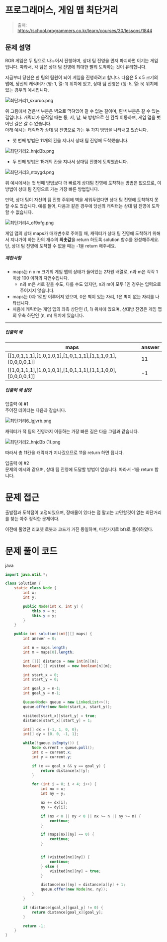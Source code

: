 # 프로그래머스, 게임 맵 최단거리

> 출처: https://school.programmers.co.kr/learn/courses/30/lessons/1844

## 문제 설명

ROR 게임은 두 팀으로 나누어서 진행하며, 상대 팀 진영을 먼저 파괴하면 이기는 게임입니다. 따라서, 각 팀은 상대 팀 진영에 최대한 빨리 도착하는 것이 유리합니다.

지금부터 당신은 한 팀의 팀원이 되어 게임을 진행하려고 합니다. 다음은 5 x 5 크기의 맵에, 당신의 캐릭터가 (행: 1, 열: 1) 위치에 있고, 상대 팀 진영은 (행: 5, 열: 5) 위치에 있는 경우의 예시입니다.

![최단거리1_sxuruo.png](https://grepp-programmers.s3.ap-northeast-2.amazonaws.com/files/production/dc3a1b49-13d3-4047-b6f8-6cc40b2702a7/%E1%84%8E%E1%85%AC%E1%84%83%E1%85%A1%E1%86%AB%E1%84%80%E1%85%A5%E1%84%85%E1%85%B51_sxuruo.png)

위 그림에서 검은색 부분은 벽으로 막혀있어 갈 수 없는 길이며, 흰색 부분은 갈 수 있는 길입니다. 캐릭터가 움직일 때는 동, 서, 남, 북 방향으로 한 칸씩 이동하며, 게임 맵을 벗어난 길은 갈 수 없습니다.  
아래 예시는 캐릭터가 상대 팀 진영으로 가는 두 가지 방법을 나타내고 있습니다.

-   첫 번째 방법은 11개의 칸을 지나서 상대 팀 진영에 도착했습니다.

![최단거리2_hnjd3b.png](https://grepp-programmers.s3.ap-northeast-2.amazonaws.com/files/production/9d909e5a-ca95-4088-9df9-d84cb804b2b0/%E1%84%8E%E1%85%AC%E1%84%83%E1%85%A1%E1%86%AB%E1%84%80%E1%85%A5%E1%84%85%E1%85%B52_hnjd3b.png)

-   두 번째 방법은 15개의 칸을 지나서 상대팀 진영에 도착했습니다.

![최단거리3_ntxygd.png](https://grepp-programmers.s3.ap-northeast-2.amazonaws.com/files/production/4b7cd629-a3c2-4e02-b748-a707211131de/%E1%84%8E%E1%85%AC%E1%84%83%E1%85%A1%E1%86%AB%E1%84%80%E1%85%A5%E1%84%85%E1%85%B53_ntxygd.png)

위 예시에서는 첫 번째 방법보다 더 빠르게 상대팀 진영에 도착하는 방법은 없으므로, 이 방법이 상대 팀 진영으로 가는 가장 빠른 방법입니다.

만약, 상대 팀이 자신의 팀 진영 주위에 벽을 세워두었다면 상대 팀 진영에 도착하지 못할 수도 있습니다. 예를 들어, 다음과 같은 경우에 당신의 캐릭터는 상대 팀 진영에 도착할 수 없습니다.

![최단거리4_of9xfg.png](https://grepp-programmers.s3.ap-northeast-2.amazonaws.com/files/production/d963b4bd-12e5-45da-9ca7-549e453d58a9/%E1%84%8E%E1%85%AC%E1%84%83%E1%85%A1%E1%86%AB%E1%84%80%E1%85%A5%E1%84%85%E1%85%B54_of9xfg.png)

게임 맵의 상태 maps가 매개변수로 주어질 때, 캐릭터가 상대 팀 진영에 도착하기 위해서 지나가야 하는 칸의 개수의 **최솟값**을 return 하도록 solution 함수를 완성해주세요. 단, 상대 팀 진영에 도착할 수 없을 때는 -1을 return 해주세요.

##### 제한사항

-   maps는 n x m 크기의 게임 맵의 상태가 들어있는 2차원 배열로, n과 m은 각각 1 이상 100 이하의 자연수입니다.
    -   n과 m은 서로 같을 수도, 다를 수도 있지만, n과 m이 모두 1인 경우는 입력으로 주어지지 않습니다.
-   maps는 0과 1로만 이루어져 있으며, 0은 벽이 있는 자리, 1은 벽이 없는 자리를 나타냅니다.
-   처음에 캐릭터는 게임 맵의 좌측 상단인 (1, 1) 위치에 있으며, 상대방 진영은 게임 맵의 우측 하단인 (n, m) 위치에 있습니다.

---

##### 입출력 예

| maps                                                                      | answer |
| ------------------------------------------------------------------------- | ------ |
| \[\[1,0,1,1,1\],\[1,0,1,0,1\],\[1,0,1,1,1\],\[1,1,1,0,1\],\[0,0,0,0,1\]\] | 11     |
| \[\[1,0,1,1,1\],\[1,0,1,0,1\],\[1,0,1,1,1\],\[1,1,1,0,0\],\[0,0,0,0,1\]\] | -1     |

##### 입출력 예 설명

입출력 예 #1  
주어진 데이터는 다음과 같습니다.

![최단거리6_lgjvrb.png](https://grepp-programmers.s3.ap-northeast-2.amazonaws.com/files/production/6db71f7f-58d3-4623-9fab-7cd99fa863a5/%E1%84%8E%E1%85%AC%E1%84%83%E1%85%A1%E1%86%AB%E1%84%80%E1%85%A5%E1%84%85%E1%85%B56_lgjvrb.png)

캐릭터가 적 팀의 진영까지 이동하는 가장 빠른 길은 다음 그림과 같습니다.

![최단거리2_hnjd3b (1).png](https://grepp-programmers.s3.ap-northeast-2.amazonaws.com/files/production/d223d017-b3e2-4772-9045-a565133d45ff/%E1%84%8E%E1%85%AC%E1%84%83%E1%85%A1%E1%86%AB%E1%84%80%E1%85%A5%E1%84%85%E1%85%B52_hnjd3b%20%281%29.png)

따라서 총 11칸을 캐릭터가 지나갔으므로 11을 return 하면 됩니다.

입출력 예 #2  
문제의 예시와 같으며, 상대 팀 진영에 도달할 방법이 없습니다. 따라서 -1을 return 합니다.

# 문제 접근

출발점과 도착점이 고정되있으며, 장애물이 있다는 점 말고는 고민할것이 없는 최단거리를 찾는 아주 정직한 문제이다.

이전에 풀었던 리코쳇 로봇과 코드가 거진 동일하며, 마찬가지로 bfs로 풀이하였다.

# 문제 풀이 코드

java

```java
import java.util.*;

class Solution {
    static class Node {
        int x;
        int y;

        public Node(int x, int y) {
            this.x = x;
            this.y = y;
        }
    }

    public int solution(int[][] maps) {
        int answer = 0;

        int n = maps.length;
        int m = maps[0].length;

        int [][] distance = new int[n][m];
        boolean[][] visited = new boolean[n][m];

        int start_x = 0;
        int start_y = 0;

        int goal_x = n-1;
        int goal_y = m-1;

        Queue<Node> queue = new LinkedList<>();
        queue.offer(new Node(start_x, start_y));

        visited[start_x][start_y] = true;
        distance[start_x][start_y] = 1;

        int[] dx = {-1, 1, 0, 0};
        int[] dy = {0, 0, -1, 1};

        while(!queue.isEmpty()) {
            Node current = queue.poll();
            int x = current.x;
            int y = current.y;

            if (x == goal_x && y == goal_y) {
                return distance[x][y];
            }

            for (int i = 0; i < 4; i++) {
                int nx = x;
                int ny = y;

                nx += dx[i];
                ny += dy[i];

                if (nx < 0 || ny < 0 || nx >= n || ny >= m) {
                    continue;
                }

                if (maps[nx][ny] == 0) {
                    continue;
                }


                if (visited[nx][ny]) {
                    continue;
                } else {
                    visited[nx][ny] = true;
                }

                distance[nx][ny] = distance[x][y] + 1;
                queue.offer(new Node(nx, ny));
            }
        }

        if (distance[goal_x][goal_y] != 0) {
            return distance[goal_x][goal_y];
        }

        return -1;
    }
}
```
